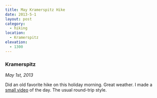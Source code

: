 ```yaml
---
title: May Kramerspitz Hike
date: 2013-5-1
layout: post
category:
  - hiking
location:
  - Kramerspitz
elevation:
  - 1300
---
```


### Kramerspitz
_May 1st, 2013_

Did an old favorite hike on this holiday morning. Great weather. I made 
a [small video](https://www.youtube.com/watch?v=tIZkXiPXhbA&list=UUQbml_hUXvc0sVJQzU_9r2Q&index=1) of the day. The usual round-trip style.
